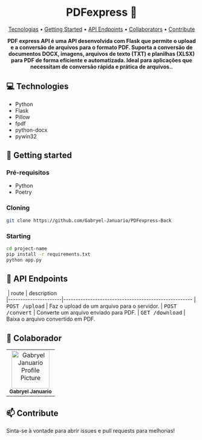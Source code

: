 <h1 align="center" style="font-weight: bold;">PDFexpress 📄</h1>

<p align="center">
 <a href="#tech">Tecnologias</a> • 
 <a href="#started">Getting Started</a> • 
  <a href="#routes">API Endpoints</a> •
 <a href="#colab">Collaborators</a> •
 <a href="#contribute">Contribute</a>
</p>

<p align="center">
    <b>PDF express API é uma API desenvolvida com Flask que permite o upload e a conversão de arquivos para o formato PDF. Suporta a conversão de documentos DOCX, imagens, arquivos de texto (TXT) e planilhas (XLSX) para PDF de forma eficiente e automatizada. Ideal para aplicações que necessitam de conversão rápida e prática de arquivos..</b>
</p>

<h2 id="technologies">💻 Technologies</h2>

- Python
- Flask
- Pillow
- fpdf
- python-docx
- pywin32

<h2 id="started">🚀 Getting started</h2>

<h3>Pré-requisitos</h3>

- Python
- Poetry

<h3>Cloning</h3>

```bash
git clone https://github.com/Gabryel-Januario/PDFexpress-Back
```


<h3>Starting</h3>

```bash
cd project-name
pip install -r requirements.txt
python app.py
```

<h2 id="routes">📍 API Endpoints</h2>

​
| route               | description                                          
|----------------------|-----------------------------------------------------
| <kbd>POST /upload</kbd>     | Faz o upload de um arquivo para o servidor.
| <kbd>POST /convert</kbd>     | Converte um arquivo enviado para PDF.
| <kbd>GET /download</kbd>     | Baixa o arquivo convertido em PDF.



<h2 id="colab">🤝 Colaborador</h2>

<table>
  <tr>
    <td align="center">
      <a href="#">
        <img src="https://avatars.githubusercontent.com/u/161720296?s=96&v=4" width="100px;" alt="Gabryel Januario Profile Picture"/><br>
        <sub>
          <b>Gabryel Januario</b>
        </sub>
      </a>
    </td>
  </tr>
</table>

<h2 id="contribute">📫 Contribute</h2>

Sinta-se à vontade para abrir issues e pull requests para melhorias!
